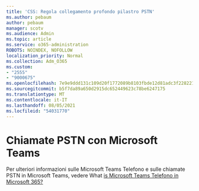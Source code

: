 ```yaml
---
title: 'CSS: Regola collegamento profondo pilastro PSTN'
ms.author: pebaum
author: pebaum
manager: scotv
ms.audience: Admin
ms.topic: article
ms.service: o365-administration
ROBOTS: NOINDEX, NOFOLLOW
localization_priority: Normal
ms.collection: Adm_O365
ms.custom:
- "2555"
- "9000675"
ms.openlocfilehash: 7e9e9ddd131c109d20f1772089b8103fbde12d81adc3f2282210c8a9e2e43611
ms.sourcegitcommit: b5f7da89a650d2915dc652449623c78be6247175
ms.translationtype: MT
ms.contentlocale: it-IT
ms.lasthandoff: 08/05/2021
ms.locfileid: "54031770"
---
```

# <a name="pstn-calling-with-microsoft-teams"></a>Chiamate PSTN con Microsoft Teams

Per ulteriori informazioni sulle Microsoft Teams Telefono e sulle chiamate PSTN in Microsoft Teams, vedere What [is Microsoft Teams Telefono in Microsoft 365?](https://docs.microsoft.com/microsoftteams/what-is-phone-system-in-office-365)